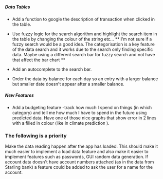 ##### Data Tables

* Add a function to google the description of transaction when clicked in the table.

* Use fuzzy logic for the search algorithm and highlight the search item in the table by changing the colour of the string etc... ** I'm not sure if a fuzzy search would be a good idea. The categorisation is a key feature of the data search and it works due to the search only finding specific data. Maybe using a different search bar for fuzzy search and not have that affect the bar chart **

* Add an autocomplete to the search bar.

* Order the data by balance for each day so an entry with a larger balance but smaller date doesn't appear after a smaller balance.

##### New Features

* Add a budgeting feature -track how much I spend on things (in which category) and tell me how much I have to spend in the future using predicted data. Have one of those nice graphs that show error in 2 lines with a filled in colour (like in climate prediction ).

### The following is a priority
 Make the data reading happen after the app has loaded. This should make it much easier to implement a load data feature and also make it easier to implement features such as passwords, GUI random data generation. If account data doesn't have account numbers attached (as in the data from Starling bank) a feature could be added to ask the user for a name for the account.
